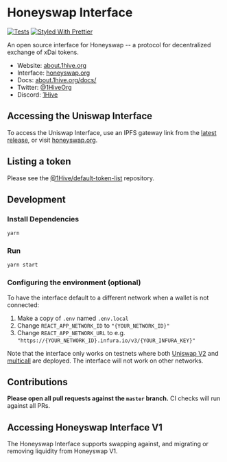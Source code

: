 # Honeyswap Interface

[![Tests](https://github.com/Uniswap/uniswap-interface/workflows/Tests/badge.svg)](https://github.com/Uniswap/uniswap-interface/actions?query=workflow%3ATests)
[![Styled With Prettier](https://img.shields.io/badge/code_style-prettier-ff69b4.svg)](https://prettier.io/)

An open source interface for Honeyswap -- a protocol for decentralized exchange of xDai tokens.

- Website: [about.1hive.org](https://about.1hive.org/)
- Interface: [honeyswap.org](https://app.honeyswap.org/)
- Docs: [about.1hive.org/docs/](https://about.1hive.org/docs/honeyswap)
- Twitter: [@1HiveOrg](https://twitter.com/1HiveOrg)
- Discord: [1Hive](https://discord.gg/GfqnEGF)

## Accessing the Uniswap Interface

To access the Uniswap Interface, use an IPFS gateway link from the
[latest release](https://github.com/1Hive/uniswap-interface/releases/latest),
or visit [honeyswap.org](https://honeyswap.org).

## Listing a token

Please see the
[@1Hive/default-token-list](https://github.com/1Hive/default-token-list)
repository.

## Development

### Install Dependencies

```bash
yarn
```

### Run

```bash
yarn start
```

### Configuring the environment (optional)

To have the interface default to a different network when a wallet is not connected:

1. Make a copy of `.env` named `.env.local`
2. Change `REACT_APP_NETWORK_ID` to `"{YOUR_NETWORK_ID}"`
3. Change `REACT_APP_NETWORK_URL` to e.g. `"https://{YOUR_NETWORK_ID}.infura.io/v3/{YOUR_INFURA_KEY}"`

Note that the interface only works on testnets where both
[Uniswap V2](https://uniswap.org/docs/v2/smart-contracts/factory/) and
[multicall](https://github.com/makerdao/multicall) are deployed.
The interface will not work on other networks.

## Contributions

**Please open all pull requests against the `master` branch.**
CI checks will run against all PRs.

## Accessing Honeyswap Interface V1

The Honeyswap Interface supports swapping against, and migrating or removing liquidity from Honeyswap V1.
